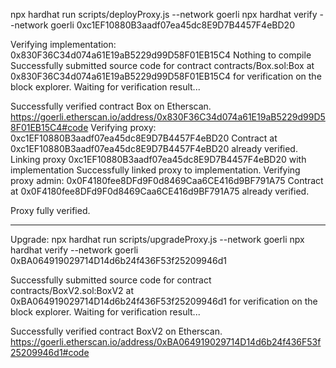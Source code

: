 npx hardhat run scripts/deployProxy.js --network goerli
npx hardhat verify --network goerli 0xc1EF10880B3aadf07ea45dc8E9D7B4457F4eBD20

Verifying implementation: 0x830F36C34d074a61E19aB5229d99D58F01EB15C4
Nothing to compile
Successfully submitted source code for contract
contracts/Box.sol:Box at 0x830F36C34d074a61E19aB5229d99D58F01EB15C4
for verification on the block explorer. Waiting for verification result...

Successfully verified contract Box on Etherscan.
https://goerli.etherscan.io/address/0x830F36C34d074a61E19aB5229d99D58F01EB15C4#code
Verifying proxy: 0xc1EF10880B3aadf07ea45dc8E9D7B4457F4eBD20
Contract at 0xc1EF10880B3aadf07ea45dc8E9D7B4457F4eBD20 already verified.
Linking proxy 0xc1EF10880B3aadf07ea45dc8E9D7B4457F4eBD20 with implementation
Successfully linked proxy to implementation.
Verifying proxy admin: 0x0F4180fee8DFd9F0d8469Caa6CE416d9BF791A75
Contract at 0x0F4180fee8DFd9F0d8469Caa6CE416d9BF791A75 already verified.

Proxy fully verified.

---

Upgrade:
npx hardhat run scripts/upgradeProxy.js --network goerli
npx hardhat verify --network goerli 0xBA064919029714D14d6b24f436F53f25209946d1

Successfully submitted source code for contract
contracts/BoxV2.sol:BoxV2 at 0xBA064919029714D14d6b24f436F53f25209946d1
for verification on the block explorer. Waiting for verification result...

Successfully verified contract BoxV2 on Etherscan.
https://goerli.etherscan.io/address/0xBA064919029714D14d6b24f436F53f25209946d1#code
